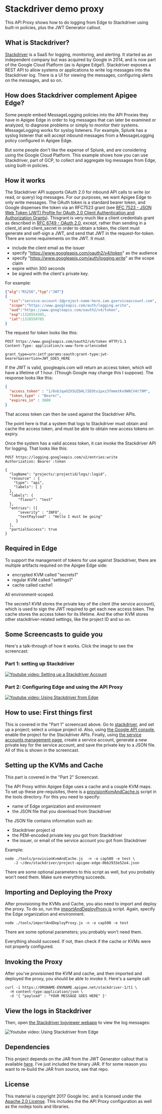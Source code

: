 # Stackdriver demo proxy

This API Proxy shows how to do logging from Edge to Stackdriver using
built-in policies, plus the JWT Generator callout. 

## What is Stackdriver?

[Stackdriver](https://stackdriver) is a SaaS for logging, monitoring, and
alerting. It started as an independent company but was acquired by Google in 2014,
and is now part of the Google Cloud Platform (as is Apigee Edge!). Stackdriver
exposes a REST API to allow systems or applications to write log messages into the
Stackdriver log.  There is a UI for viewing the messages, configuring alerts on
the messages, and so on.

## How does Stackdriver complement Apigee Edge?

Some people embed MessageLogging policies into the API Proxies they have in Apigee
Edge in order to log messages that can later be examined or analyzed, to diagnose
problems or simply to monitor their systems. MessageLogging works for syslog
listeners. For example, Splunk has a syslog listener that will accept inbound
messages from a MessageLogging policy configured in Apigee Edge.

But some people don't like the expense of Splunk, and are considering using the
Google Cloud Platform.  This example shows how you can use Stackdriver, part of
GCP, to collect and aggregate log messages from Edge, using built-in policies.

## How it works

The Stackdriver API supports OAuth 2.0 for inbound API calls to write (or read, or
query) log messages. For our purposes, we want Apigee Edge to only write messages.
The OAuth token is a standard bearer token, and Google dispenses the token via an
RFC7523 grant (see [RFC 7523 - JSON Web Token (JWT) Profile for OAuth 2.0 Client
Authentication and Authorization Grants](https://tools.ietf.org/html/rfc7523)).
Thisgrant is very much like a client credentials grant as described in [RFC 6749 -
OAuth 2.0](https://tools.ietf.org/html/rfc6749), except, rather than sending in a
client_id and client_secret in order to obtain a token, the client must generate
and self-sign a JWT, and send that JWT in the request-for-token. There are some
requirements on the JWT. It must:

* include the client email as the issuer
* specify "https://www.googleapis.com/oauth2/v4/token" as the audience
* specify "https://www.googleapis.com/auth/logging.write" as the scope claim
* expire within 300 seconds
* be signed with the client's private key.

For example: 

```json
{"alg":"RS256","typ":"JWT"}
{
  "iss":"service-account-1@project-name-here.iam.gserviceaccount.com",
  "scope":"https://www.googleapis.com/auth/logging.write",
  "aud":"https://www.googleapis.com/oauth2/v4/token",
  "exp":1328554385,
  "iat":1328550785
}
```

The request for token looks like this:

```
POST https://www.googleapis.com/oauth2/v4/token HTTP/1.1
Content-Type: application/x-www-form-urlencoded

grant_type=urn:ietf:params:oauth:grant-type:jwt-bearer&assertion=JWT_GOES_HERE
```

If the JWT is valid, googleapis.com will return an access token, which will have a
lifetime of 1 hour.  (Though Google may change this I suppose). The response looks
like this:

```json
{
  "access_token" : "1/8xbJqaOZXSUZbHLl5EOtu1pxz3fmmetKx9W8CV4t79M",
  "token_type" : "Bearer",
  "expires_in" : 3600
}
```

That access token can then be used against the Stackdriver APIs. 

The point here is that a system that logs to Stackdriver must obtain and cache the access token, and must be able to obtain new access tokens on expiry.

Once the system has a valid access token, it can invoke the Stackdriver API for logging. That looks like this:

```
POST https://logging.googleapis.com/v2/entries:write
Authorization: Bearer :token

{
  "logName": "projects/:projectid/logs/:logid",
  "resource" : {
    "type": "api",
    "labels": { }
  },
  "labels": {
      "flavor": "test"
  },
  "entries": [{
      "severity" : "INFO",
      "textPayload" : "Hello I must be going"
     }
  ],
  "partialSuccess": true
}
```


## Required in Edge

To support the management of tokens for use against Stackdriver, there are multiple artifacts required on the Apigee Edge side:

 - encrypted KVM called "secrets1"
 - regular KVM called "settings1"
 - cache called cache1

All environment-scoped.

The secrets1 KVM stores the private key of the client (the service account), which
is used to sign the JWT required to get each new access token.  The cache stores
the access token for its lifetime.  And the other KVM stores other
stackdriver-related settings, like the project ID and so on.


## Some Screencasts to guide you

Here's a talk-through of how it works. Click the image to see the screencast:

### Part 1: setting up Stackdriver

[![Youtube video: Setting up a Stackdriver Account](./images/screenshot-20170215-105158.png)](http://www.youtube.com/watch?v=7tkAkykALNs "Setting up a Stackdriver Account")


### Part 2: Configuring Edge and using the API Proxy

[![Youtube video: Using Stackdriver from Edge](./images/screenshot-20170214-115338.png)](http://www.youtube.com/watch?v=ozxELv8Z2G0 "Using Stackdriver from Edge")


## How to use: First things first

This is covered in the "Part 1" screencast above.  Go to
[stackdriver](https://stackdriver.com), and set up a project; select a unique
project id.  Also, using [the Google API
console](https://console.cloud.google.com/apis), enable the project for the
Stackdriver APIs.  Finally, using [the service accounts management
page](https://console.developers.google.com/iam-admin/serviceaccounts), create a
service account, generate a new private key for the service account, and save the
private key to a JSON file.  All of this is shown in the screencast.


## Setting up the KVMs and Cache

This part is covered in the "Part 2" Screencast.

The API Proxy within Apigee Edge uses a cache and a couple KVM maps.
To set up these pre-requisites, there is a [provisionKvmAndCache.js](./tools/provisionKvmAndCache.js) script in the
tools directory. For this you need to specify:

* name of Edge organization and environment
* the JSON file that you download from Stackdriver

The JSON file contains information such as: 

* Stackdriver project id
* the PEM-encoded private key you got from Stackdriver
* the issuer, or email of the service account you got from Stackdriver


Example:
```
node ./tools/provisionKvmAndCache.js  -n -o cap500 -e test \ 
    -J ~/dev/stackdriver/project-apigee-edge-0bb2933e52e4.json  
```

There are some optional parameters to this script as well, but you probably won't need them.
Make sure everything succeeds.


## Importing and Deploying the Proxy

After provisioning the KVMs and Cache, you also need to import and deploy the proxy.  To do so, run the 
[importAndDeployProxy.js](./tools/importAndDeployProxy.js) script. Again, specify the Edge organization and environment.

```
node ./tools/importAndDeployProxy.js -n -o cap500 -e test 
```

There are some optional parameters; you probably won't need them.

Everything should succeed. If not, then check if 
the cache or KVMs were not properly configured.


## Invoking the Proxy

After you've provisioned the KVM and cache, and then imported and deployed the proxy, you should be able to invoke it.  Here's a sample call: 

```
curl -i https://ORGNAME-ENVNAME.apigee.net/stackdriver-1/t1 \
  -H content-type:application/json \
  -d '{ "payload" : "YOUR MESSAGE GOES HERE" }'
```


## View the logs in Stackdriver

Then, open [the Stackdriver logviewer webapp](https://console.cloud.google.com/logs/viewer) to view the log messages:

![Youtube video: Using Stackdriver from Edge](./images/screenshot-20170214-120451.png)


## Dependencies

This project depends on the JAR from the JWT Generator callout that is available
[here](https://github.com/apigee/iloveapis2015-jwt-jwe-jws).  I've just included
the binary JAR.  If for some reason you want to re-build the JAR from source, see
that repo.


## License

This material is copyright 2017 Google Inc.  and is licensed under the [Apache 2.0
License](LICENSE). This includes the the API Proxy configuration as well as the
nodejs tools and libraries.

